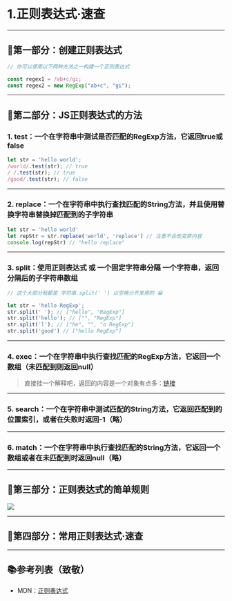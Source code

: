 # 1.正则表达式·速查

---

## 🛴第一部分：创建正则表达式

```javascript
// 你可以使用以下两种方法之一构建一个正则表达式

const regex1 = /ab+c/gi;
const regex2 = new RegExp("ab+c", "gi");

```

---

## 🛵第二部分：JS正则表达式的方法

### 1. test：一个在字符串中测试是否匹配的RegExp方法，它返回true或false

```javascript
let str = 'hello world';
/world/.test(str); // true
/ /.test(str); // true
/good/.test(str); // false
```

---


### 2. replace：一个在字符串中执行查找匹配的String方法，并且使用替换字符串替换掉匹配到的子字符串

```javascript
let str = 'hello world'
let repStr = str.replace('world', 'replace') // 注意不会改变原内容
console.log(repStr) // "hello replace"
```

---

### 3. split：使用正则表达式 或 一个固定字符串分隔 一个字符串，返回 分隔后的子字符串数组

```javascript
// 这个大部分我都是 字符串.split(' ') 以空格分开来用的 😁

let str = 'hello RegExp';
str.split(' '); // ["hello", "RegExp"]
str.split('hello'); // ["", "RegExp"]
str.split('l'); // ["he", "", "o RegExp"]
str.split('good') // ["hello RegExp"]
```

---

### 4. exec：一个在字符串中执行查找匹配的RegExp方法，它返回一个数组（未匹配到则返回null）

> 直接挂一个解释吧，返回的内容是一个对象有点多：[链接](https://developer.mozilla.org/zh-CN/docs/Web/JavaScript/Reference/Global_Objects/RegExp/exec)

---

### 5. search：一个在字符串中测试匹配的String方法，它返回匹配到的位置索引，或者在失败时返回-1（略）

---

### 6. match：一个在字符串中执行查找匹配的String方法，它返回一个数组或者在未匹配到时返回null（略）


---

## 🚃第三部分：正则表达式的简单规则

<img src="https://itzkp-1253302184.cos.ap-beijing.myqcloud.com/notes/1.quickcheck/4.%E5%85%B6%E4%BB%96/1.png" />

---

## 🚅第四部分：常用正则表达式·速查

---

## 📚参考列表（致敬）

- MDN：[正则表达式](https://developer.mozilla.org/zh-CN/docs/Web/JavaScript/Guide/Regular_Expressions)